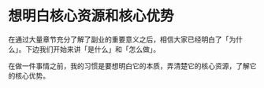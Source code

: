 # 想明白核心资源和核心优势

在通过大量章节充分了解了副业的重要意义之后，相信大家已经明白了「为什么」。下边我们开始来讲「是什么」和「怎么做」。

在做一件事情之前，我的习惯是要想明白它的本质，弄清楚它的核心资源，了解它的核心优势。



